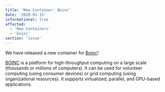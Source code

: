 ```yaml
---
title: 'New Container: Boinc'
date: '2020-03-15'
informational: true
affected:
  - 'New Containers'
  - 'boinc'
section: 'issue'
---
```

We have released a new container for [Boinc](https://github.com/linuxserver/docker-boinc)!

[BOINC](https://boinc.berkeley.edu/) is a platform for high-throughput computing on a large scale (thousands or millions of computers). It can be used for volunteer computing (using consumer devices) or grid computing (using organizational resources). It supports virtualized, parallel, and GPU-based applications.